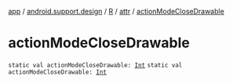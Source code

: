 [app](../../../index.md) / [android.support.design](../../index.md) / [R](../index.md) / [attr](index.md) / [actionModeCloseDrawable](./action-mode-close-drawable.md)

# actionModeCloseDrawable

`static val actionModeCloseDrawable: `[`Int`](https://kotlinlang.org/api/latest/jvm/stdlib/kotlin/-int/index.html)
`static val actionModeCloseDrawable: `[`Int`](https://kotlinlang.org/api/latest/jvm/stdlib/kotlin/-int/index.html)